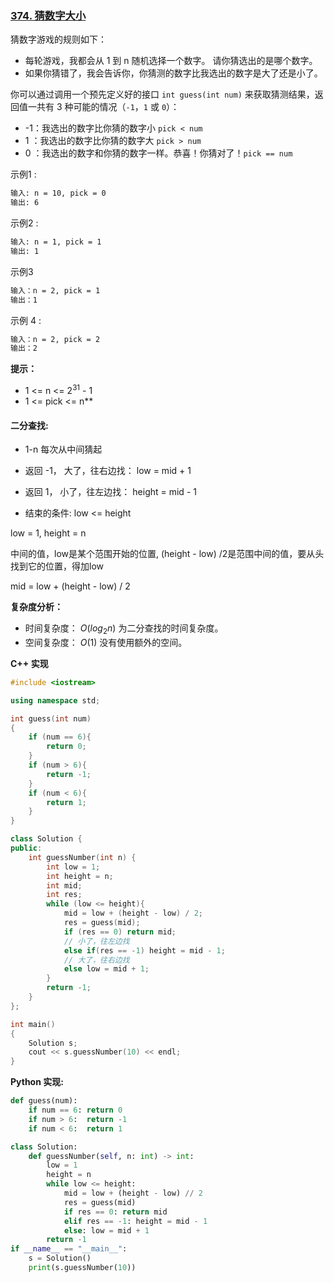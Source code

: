 ### [374. 猜数字大小](https://leetcode-cn.com/problems/guess-number-higher-or-lower/)

猜数字游戏的规则如下：

- 每轮游戏，我都会从 1 到 n 随机选择一个数字。 请你猜选出的是哪个数字。
- 如果你猜错了，我会告诉你，你猜测的数字比我选出的数字是大了还是小了。

你可以通过调用一个预先定义好的接口 `int guess(int num)` 来获取猜测结果，返回值一共有 3 种可能的情况（`-1`，`1` 或 `0`）：

- -1：我选出的数字比你猜的数字小 `pick < num`
- 1 ：我选出的数字比你猜的数字大  `pick > num`
- 0 ：我选出的数字和你猜的数字一样。恭喜！你猜对了！`pick == num`

示例1 :

```bash
输入: n = 10, pick = 0
输出: 6
```

示例2 :

```bash
输入: n = 1, pick = 1
输出: 1
```

示例3

```bash
输入：n = 2, pick = 1
输出：1
```

示例 4 :

```bash
输入：n = 2, pick = 2
输出：2
```

**提示：**

- 1 <= n <= $2^{31}$ - 1
- 1 <= pick <= n**</font>

#### **二分查找**:

- 1-n 每次从中间猜起

- 返回 -1， 大了，往右边找： low = mid + 1

- 返回 1， 小了，往左边找： height = mid - 1
- 结束的条件: low <= height

low = 1,  height = n

中间的值，low是某个范围开始的位置, (height - low) /2是范围中间的值，要从头找到它的位置，得加low

mid = low + (height - low) / 2

**复杂度分析：**

- 时间复杂度：  $O(log_2n)$ 为二分查找的时间复杂度。
- 空间复杂度： $O(1)$ 没有使用额外的空间。

**C++ 实现**

```c++
#include <iostream>

using namespace std;

int guess(int num)
{
    if (num == 6){
        return 0;
    }
    if (num > 6){
        return -1;
    }
    if (num < 6){
        return 1;
    }
}

class Solution {
public:
    int guessNumber(int n) {
        int low = 1;
        int height = n;
        int mid;
        int res;
        while (low <= height){
            mid = low + (height - low) / 2;
            res = guess(mid);
            if (res == 0) return mid;
            // 小了，往左边找
            else if(res == -1) height = mid - 1;
            // 大了，往右边找
            else low = mid + 1;
        }
        return -1;
    }
};

int main()
{
    Solution s;
    cout << s.guessNumber(10) << endl;
}
```

**Python 实现:**

```python
def guess(num):
    if num == 6: return 0
    if num > 6:  return -1
    if num < 6:  return 1

class Solution:
    def guessNumber(self, n: int) -> int:
        low = 1
        height = n
        while low <= height:
            mid = low + (height - low) // 2
            res = guess(mid)
            if res == 0: return mid
            elif res == -1: height = mid - 1
            else: low = mid + 1
        return -1
if __name__ == "__main__":
    s = Solution()
    print(s.guessNumber(10))
```

